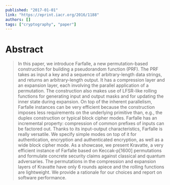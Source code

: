 ```yaml
---
published: "2017-01-01"
link: "https://eprint.iacr.org/2016/1188"
authors: []
tags: ["cryptography", "paper"]
---
```


# Abstract

> In this paper, we introduce Farfalle, a new permutation-based construction for building a pseudorandom function (PRF). The PRF takes as input a key and a sequence of arbitrary-length data strings, and returns an arbitrary-length output. It has a compression layer and an expansion layer, each involving the parallel application of a permutation. The construction also makes use of LFSR-like rolling functions for generating input and output masks and for updating the inner state during expansion. On top of the inherent parallelism, Farfalle instances can be very efficient because the construction imposes less requirements on the underlying primitive than, e.g., the duplex construction or typical block cipher modes. Farfalle has an incremental property: compression of common prefixes of inputs can be factored out. Thanks to its input-output characteristics, Farfalle is really versatile. We specify simple modes on top of it for authentication, encryption and authenticated encryption, as well as a wide block cipher mode. As a showcase, we present Kravatte, a very efficient instance of Farfalle based on Keccak-p[1600] permutations and formulate concrete security claims against classical and quantum adversaries. The permutations in the compression and expansion layers of Kravatte have only 6 rounds apiece and the rolling functions are lightweight. We provide a rationale for our choices and report on software performance.